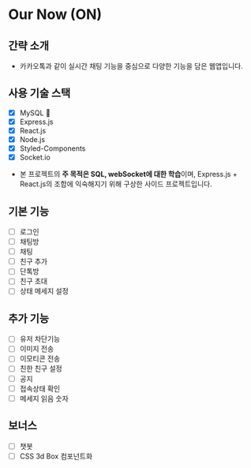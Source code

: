 # Our Now (ON)

## 간략 소개

- 카카오톡과 같이 실시간 채팅 기능을 중심으로 다양한 기능을 담은 웹앱입니다.

## 사용 기술 스택

- [x] MySQL 💎
- [x] Express.js
- [x] React.js
- [x] Node.js
- [x] Styled-Components
- [x] Socket.io

- 본 프로젝트의 **주 목적은 SQL, webSocket에 대한 학습**이며, Express.js + React.js의 조합에 익숙해지기 위해 구상한 사이드 프로젝트입니다. 

## 기본 기능

- [ ] 로그인
- [ ] 채팅방
- [ ] 채팅
- [ ] 친구 추가
- [ ] 단톡방
- [ ] 친구 초대
- [ ] 상태 메세지 설정

## 추가 기능

- [ ] 유저 차단기능
- [ ] 이미지 전송
- [ ] 이모티콘 전송
- [ ] 친한 친구 설정
- [ ] 공지
- [ ] 접속상태 확인
- [ ] 메세지 읽음 숫자

## 보너스 
- [ ] 챗봇
- [ ] CSS 3d Box 컴포넌트화